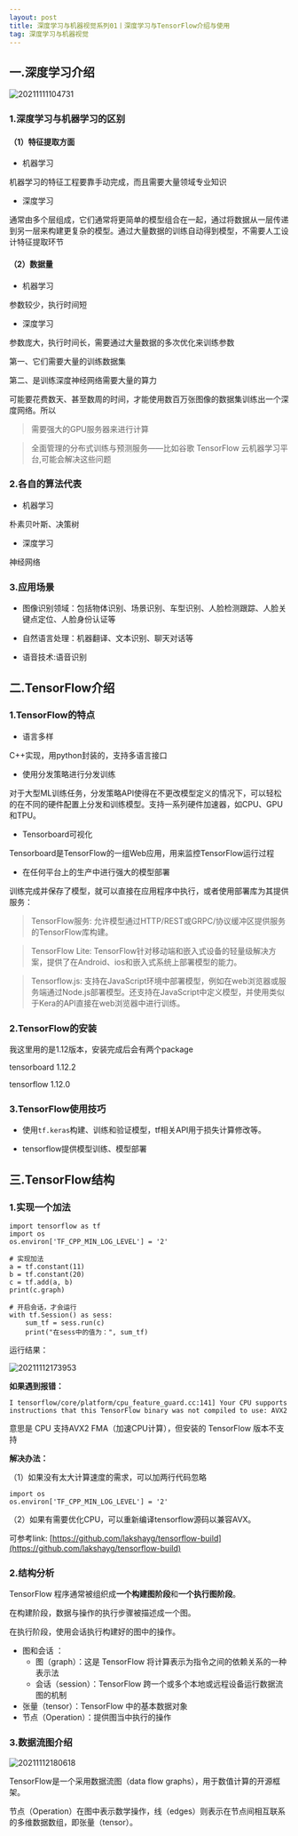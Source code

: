 ```yaml
---
layout: post
title: 深度学习与机器视觉系列01丨深度学习与TensorFlow介绍与使用
tag: 深度学习与机器视觉
---
```


## 一.深度学习介绍

![20211111104731](https://cdn.jsdelivr.net/gh/luckykang/picture_bed/blogs_images/20211111104731.png)


### 1.深度学习与机器学习的区别

#### （1）特征提取方面

- 机器学习

机器学习的特征工程要靠手动完成，而且需要大量领域专业知识

- 深度学习

通常由多个层组成，它们通常将更简单的模型组合在一起，通过将数据从一层传递到另一层来构建更复杂的模型。通过大量数据的训练自动得到模型，不需要人工设计特征提取环节

#### （2）数据量

- 机器学习

参数较少，执行时间短

- 深度学习

参数庞大，执行时间长，需要通过大量数据的多次优化来训练参数

第一、它们需要大量的训练数据集

第二、是训练深度神经网络需要大量的算力

可能要花费数天、甚至数周的时间，才能使用数百万张图像的数据集训练出一个深度网络。所以

> 需要强大的GPU服务器来进行计算

> 全面管理的分布式训练与预测服务——比如谷歌 TensorFlow 云机器学习平台,可能会解决这些问题

### 2.各自的算法代表

- 机器学习

朴素贝叶斯、决策树

- 深度学习

神经网络

### 3.应用场景

- 图像识别领域：包括物体识别、场景识别、车型识别、人脸检测跟踪、人脸关键点定位、人脸身份认证等

- 自然语言处理：机器翻译、文本识别、聊天对话等

- 语音技术:语音识别

## 二.TensorFlow介绍

### 1.TensorFlow的特点

- 语言多样

C++实现，用python封装的，支持多语言接口

- 使用分发策略进行分发训练
  
对于大型ML训练任务，分发策略API使得在不更改模型定义的情况下，可以轻松的在不同的硬件配置上分发和训练模型。支持一系列硬件加速器，如CPU、GPU和TPU。

- Tensorboard可视化

Tensorboard是TensorFlow的一组Web应用，用来监控TensorFlow运行过程

- 在任何平台上的生产中进行强大的模型部署

训练完成并保存了模型，就可以直接在应用程序中执行，或者使用部署库为其提供服务：

> TensorFlow服务: 允许模型通过HTTP/REST或GRPC/协议缓冲区提供服务的TensorFlow库构建。

> TensorFlow Lite: TensorFlow针对移动端和嵌入式设备的轻量级解决方案，提供了在Android、ios和嵌入式系统上部署模型的能力。

> Tensorflow.js: 支持在JavaScript环境中部署模型，例如在web浏览器或服务端通过Node.js部署模型。还支持在JavaScript中定义模型，并使用类似于Kera的API直接在web浏览器中进行训练。

### 2.TensorFlow的安装

我这里用的是1.12版本，安装完成后会有两个package

tensorboard           1.12.2

tensorflow            1.12.0

### 3.TensorFlow使用技巧

- 使用`tf.keras`构建、训练和验证模型，tf相关API用于损失计算修改等。

- tensorflow提供模型训练、模型部署

## 三.TensorFlow结构

### 1.实现一个加法

    import tensorflow as tf
    import os
    os.environ['TF_CPP_MIN_LOG_LEVEL'] = '2'

    # 实现加法
    a = tf.constant(11)
    b = tf.constant(20)
    c = tf.add(a, b)
    print(c.graph)

    # 开启会话，才会运行
    with tf.Session() as sess:
        sum_tf = sess.run(c)
        print("在sess中的值为：", sum_tf)

运行结果：

![20211112173953](https://cdn.jsdelivr.net/gh/luckykang/picture_bed/blogs_images/20211112173953.png)

**如果遇到报错：**

`I tensorflow/core/platform/cpu_feature_guard.cc:141] Your CPU supports instructions that this TensorFlow binary was not compiled to use: AVX2`

意思是 CPU 支持AVX2 FMA（加速CPU计算），但安装的 TensorFlow 版本不支持

**解决办法：**

（1）如果没有太大计算速度的需求，可以加两行代码忽略

    import os
    os.environ['TF_CPP_MIN_LOG_LEVEL'] = '2'

（2）如果有需要优化CPU，可以重新编译tensorflow源码以兼容AVX。

可参考link: [https://github.com/lakshayg/tensorflow-build](https://github.com/lakshayg/tensorflow-build)

### 2.结构分析

TensorFlow 程序通常被组织成**一个构建图阶段**和**一个执行图阶段**。

在构建阶段，数据与操作的执行步骤被描述成一个图。

在执行阶段，使用会话执行构建好的图中的操作。

- 图和会话 ：
    - 图（graph）：这是 TensorFlow 将计算表示为指令之间的依赖关系的一种表示法
    - 会话（session）：TensorFlow 跨一个或多个本地或远程设备运行数据流图的机制
- 张量（tensor）：TensorFlow 中的基本数据对象
- 节点（Operation）：提供图当中执行的操作

### 3.数据流图介绍

![20211112180618](https://cdn.jsdelivr.net/gh/luckykang/picture_bed/blogs_images/20211112180618.png)

TensorFlow是一个采用数据流图（data flow graphs），用于数值计算的开源框架。

节点（Operation）在图中表示数学操作，线（edges）则表示在节点间相互联系的多维数据数组，即张量（tensor）。

